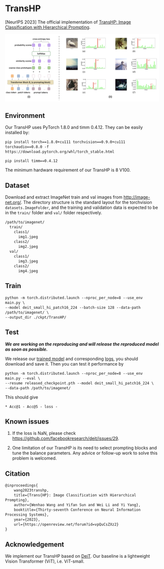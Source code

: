 # TransHP
[NeurIPS 2023] The official implementation of [TransHP: Image Classification with Hierarchical Prompting](https://arxiv.org/pdf/2304.06385.pdf).

![image](https://github.com/WangWenhao0716/TransHP/blob/main/demo.png)

## Environment
Our TransHP uses PyTorch 1.8.0 and timm 0.4.12. They can be easily installed by:
```
pip install torch==1.8.0+cu111 torchvision==0.9.0+cu111 torchaudio==0.8.0 -f https://download.pytorch.org/whl/torch_stable.html
```
```
pip install timm==0.4.12
```

The minimum hardware requirement of our TransHP is 8 V100. 

## Dataset
Download and extract ImageNet train and val images from http://image-net.org/. The directory structure is the standard layout for the torchvision ```datasets.ImageFolder```, and the training and validation data is expected to be in the ```train/``` folder and ```val/``` folder respectively.
```
/path/to/imagenet/
  train/
    class1/
      img1.jpeg
    class2/
      img2.jpeg
  val/
    class1/
      img3.jpeg
    class2/
      img4.jpeg
```


## Train
```
python -m torch.distributed.launch --nproc_per_node=8 --use_env main.py \
--model deit_small_hi_patch16_224 --batch-size 128 --data-path /path/to/imagenet/ \
--output_dir ./ckpt/TransHP/
```

## Test
***We are working on the reproducing and will release the reproduced model as soon as possible.***

We release our [trained model]() and corresponding [logs](), you should download and save it. Then you can test it performance by
```
python -m torch.distributed.launch --nproc_per_node=8 --use_env main.py --eval \
--resume released_checkpoint.pth --model deit_small_hi_patch16_224 \
--data-path /path/to/imagenet/
```

This should give
```
* Acc@1 - Acc@5 - loss -
```
## Known issues
1. If the loss is NaN, please check https://github.com/facebookresearch/deit/issues/29.

2. One limitation of our TransHP is its need to select prompting blocks and tune the balance parameters. Any advice or follow-up work to solve this problem is welcomed.

## Citation
```
@inproceedings{
    wang2023transhp,
    title={Trans{HP}: Image Classification with Hierarchical Prompting},
    author={Wenhao Wang and Yifan Sun and Wei Li and Yi Yang},
    booktitle={Thirty-seventh Conference on Neural Information Processing Systems},
    year={2023},
    url={https://openreview.net/forum?id=vpQuCsZXz2}
}
```
## Acknowledgement
We implement our TransHP based on [DeiT](https://github.com/facebookresearch/deit/blob/main/README_deit.md). Our baseline is a lightweight Vision Transformer (ViT), i.e. ViT-small.


